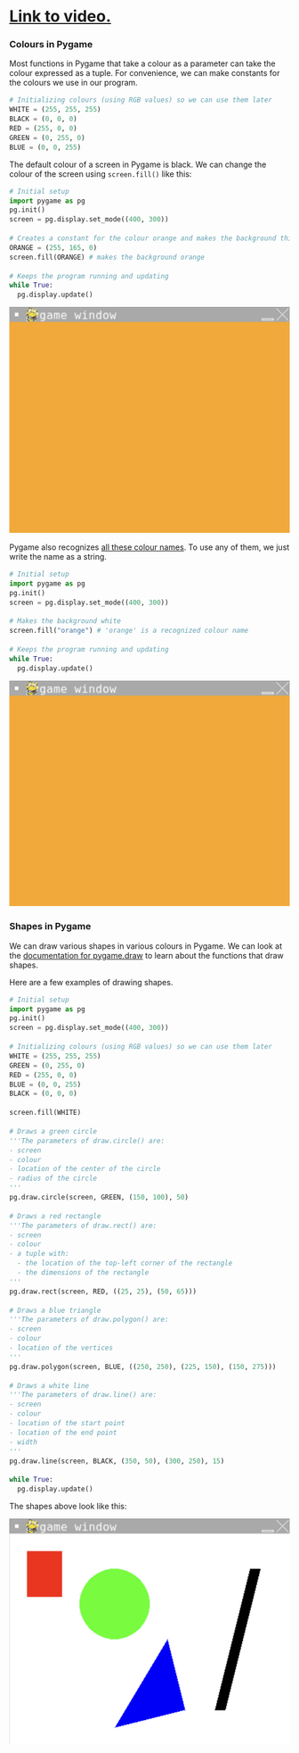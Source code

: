 # [Link to video.](https://www.youtube.com/watch?v=ro5BSgWBtag&list=PLVD25niNi0BlwZxjcVF6-vcOdAicWlRjC)

### Colours in Pygame

Most functions in Pygame that take a colour as a parameter can take the colour expressed as a tuple. For convenience, we can make constants for the colours we use in our program.

```python
# Initializing colours (using RGB values) so we can use them later
WHITE = (255, 255, 255)
BLACK = (0, 0, 0)
RED = (255, 0, 0)
GREEN = (0, 255, 0)
BLUE = (0, 0, 255)
```

The default colour of a screen in Pygame is black. We can change the colour of the screen using `screen.fill()` like this:

```python
# Initial setup
import pygame as pg
pg.init()
screen = pg.display.set_mode((400, 300))

# Creates a constant for the colour orange and makes the background this colour
ORANGE = (255, 165, 0)
screen.fill(ORANGE) # makes the background orange

# Keeps the program running and updating
while True:
  pg.display.update()
```

![](../Images/Pygame_Fill1.png)

Pygame also recognizes [all these colour names](https://www.webucator.com/article/python-color-constants-module/). To use any of them, we just write the name as a string.

```python
# Initial setup
import pygame as pg
pg.init()
screen = pg.display.set_mode((400, 300))

# Makes the background white
screen.fill("orange") # 'orange' is a recognized colour name

# Keeps the program running and updating
while True:
  pg.display.update()
```

![](../Images/Pygame_Fill1.png)

### Shapes in Pygame

We can draw various shapes in various colours in Pygame. We can look at the [documentation for pygame.draw](https://www.pygame.org/docs/ref/draw.html) to learn about the functions that draw shapes. 

Here are a few examples of drawing shapes.

```python
# Initial setup
import pygame as pg
pg.init()
screen = pg.display.set_mode((400, 300))

# Initializing colours (using RGB values) so we can use them later
WHITE = (255, 255, 255)
GREEN = (0, 255, 0)
RED = (255, 0, 0)
BLUE = (0, 0, 255)
BLACK = (0, 0, 0)

screen.fill(WHITE)

# Draws a green circle
'''The parameters of draw.circle() are:
- screen
- colour
- location of the center of the circle
- radius of the circle
'''
pg.draw.circle(screen, GREEN, (150, 100), 50)

# Draws a red rectangle
'''The parameters of draw.rect() are:
- screen
- colour
- a tuple with:
  - the location of the top-left corner of the rectangle
  - the dimensions of the rectangle
'''
pg.draw.rect(screen, RED, ((25, 25), (50, 65)))

# Draws a blue triangle
'''The parameters of draw.polygon() are:
- screen
- colour
- location of the vertices
'''
pg.draw.polygon(screen, BLUE, ((250, 250), (225, 150), (150, 275)))

# Draws a white line
'''The parameters of draw.line() are:
- screen
- colour
- location of the start point
- location of the end point
- width
'''
pg.draw.line(screen, BLACK, (350, 50), (300, 250), 15)

while True:
  pg.display.update()
```

The shapes above look like this:

![](../Images/Pygame_Colours_Shapes.png)
